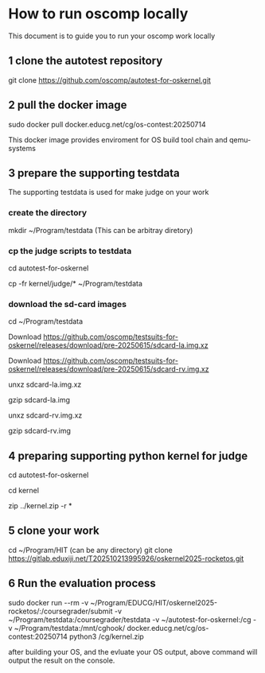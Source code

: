 # How to run oscomp locally
This document is to guide you to run your oscomp work locally

## 1 clone the autotest repository
git clone https://github.com/oscomp/autotest-for-oskernel.git

## 2 pull the docker image
sudo docker pull docker.educg.net/cg/os-contest:20250714

This docker image provides enviroment for OS build tool chain and qemu-systems


## 3 prepare the supporting testdata
The supporting testdata is used for make judge on your work

### create the directory
mkdir ~/Program/testdata (This can be arbitray diretory)

### cp the judge scripts to testdata
cd autotest-for-oskernel

cp -fr kernel/judge/* ~/Program/testdata

### download the sd-card images

cd ~/Program/testdata

Download  https://github.com/oscomp/testsuits-for-oskernel/releases/download/pre-20250615/sdcard-la.img.xz

Download  https://github.com/oscomp/testsuits-for-oskernel/releases/download/pre-20250615/sdcard-rv.img.xz

unxz sdcard-la.img.xz

gzip sdcard-la.img

unxz sdcard-rv.img.xz

gzip sdcard-rv.img

## 4 preparing supporting python kernel for judge
cd autotest-for-oskernel

cd kernel

zip ../kernel.zip -r *

## 5 clone your work
cd ~/Program/HIT (can be any directory)
git clone https://gitlab.eduxiji.net/T202510213995926/oskernel2025-rocketos.git

## 6 Run the evaluation process
sudo docker run --rm -v ~/Program/EDUCG/HIT/oskernel2025-rocketos/:/coursegrader/submit  -v ~/Program/testdata:/coursegrader/testdata -v ~/autotest-for-oskernel:/cg -v ~/Program/testdata:/mnt/cghook/ docker.educg.net/cg/os-contest:20250714 python3 /cg/kernel.zip

after building your OS, and the evluate your OS output, above command will output the result on the console.




